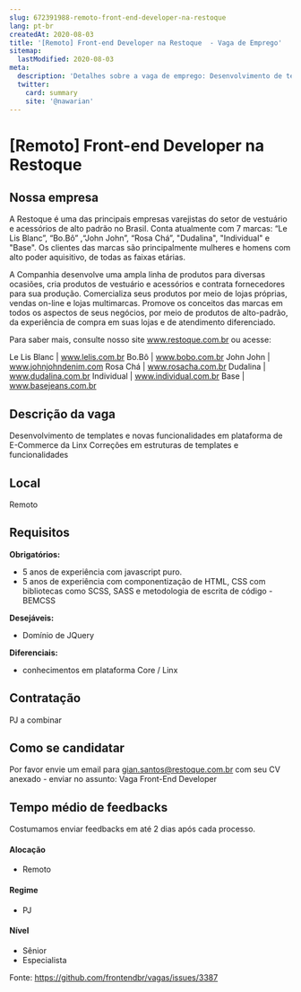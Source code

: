 ```yaml
---
slug: 672391988-remoto-front-end-developer-na-restoque
lang: pt-br
createdAt: 2020-08-03
title: '[Remoto] Front-end Developer na Restoque  - Vaga de Emprego'
sitemap:
  lastModified: 2020-08-03
meta:
  description: 'Detalhes sobre a vaga de emprego: Desenvolvimento de templates e novas funcionalidades em plataforma de E-Commerce da Linx Correções em estruturas de templates e funcionalidades'
  twitter:
    card: summary
    site: '@nawarian'
---
```


# [Remoto] Front-end Developer na Restoque 

## Nossa empresa

A Restoque é uma das principais empresas varejistas do setor de vestuário e acessórios de alto padrão no Brasil. Conta atualmente com 7 marcas: “Le Lis Blanc”, “Bo.Bô” ,“John John”, “Rosa Chá”, "Dudalina"​, "Individual"​ e "Base"​. Os clientes das marcas são principalmente mulheres e homens com alto poder aquisitivo, de todas as faixas etárias.

A Companhia desenvolve uma ampla linha de produtos para diversas ocasiões, cria produtos de vestuário e acessórios e contrata fornecedores para sua produção. Comercializa seus produtos por meio de lojas próprias, vendas on-line e lojas multimarcas. Promove os conceitos das marcas em todos os aspectos de seus negócios, por meio de produtos de alto-padrão, da experiência de compra em suas lojas e de atendimento diferenciado.

Para saber mais, consulte nosso site www.restoque.com.br ou acesse:

Le Lis Blanc | www.lelis.com.br
Bo.Bô | www.bobo.com.br
John John | www.johnjohndenim.com
Rosa Chá | www.rosacha.com.br
Dudalina | www.dudalina.com.br
Individual | www.individual.com.br
Base | www.basejeans.com.br

## Descrição da vaga

Desenvolvimento de templates e novas funcionalidades em plataforma de E-Commerce da Linx
Correções em estruturas de templates e funcionalidades

## Local

Remoto

## Requisitos

**Obrigatórios:**
- 5 anos de experiência com javascript puro. 
- 5 anos de experiência com componentização de HTML, CSS com bibliotecas como SCSS, SASS e metodologia de escrita de código - BEMCSS

**Desejáveis:**
- Domínio de JQuery

**Diferenciais:**
- conhecimentos em plataforma Core / Linx

## Contratação

PJ a combinar

## Como se candidatar

Por favor envie um email para gian.santos@restoque.com.br com seu CV anexado - enviar no assunto: Vaga Front-End Developer

## Tempo médio de feedbacks

Costumamos enviar feedbacks em até 2 dias após cada processo.

#### Alocação

- Remoto

#### Regime

- PJ

#### Nível

- Sênior
- Especialista




Fonte: https://github.com/frontendbr/vagas/issues/3387